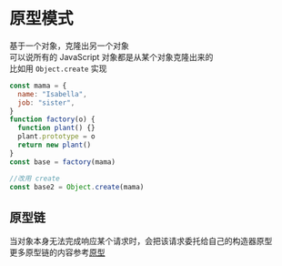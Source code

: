 # 原型模式

基于一个对象，克隆出另一个对象  
可以说所有的 JavaScript 对象都是从某个对象克隆出来的  
比如用 `Object.create` 实现

```js
const mama = {
  name: "Isabella",
  job: "sister",
}
function factory(o) {
  function plant() {}
  plant.prototype = o
  return new plant()
}
const base = factory(mama)

//改用 create
const base2 = Object.create(mama)
```

## 原型链

当对象本身无法完成响应某个请求时，会把该请求委托给自己的构造器原型  
更多原型链的内容参考[原型](../javascript/012_complex_data.md#原型)
